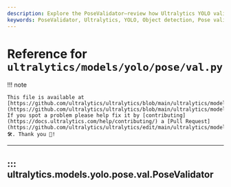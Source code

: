 ```yaml
---
description: Explore the PoseValidator—review how Ultralytics YOLO validates poses for object detection. Improve your understanding of YOLO.
keywords: PoseValidator, Ultralytics, YOLO, Object detection, Pose validation
---
```


# Reference for `ultralytics/models/yolo/pose/val.py`

!!! note

    This file is available at [https://github.com/ultralytics/ultralytics/blob/main/ultralytics/models/yolo/pose/val.py](https://github.com/ultralytics/ultralytics/blob/main/ultralytics/models/yolo/pose/val.py). If you spot a problem please help fix it by [contributing](https://docs.ultralytics.com/help/contributing/) a [Pull Request](https://github.com/ultralytics/ultralytics/edit/main/ultralytics/models/yolo/pose/val.py) 🛠️. Thank you 🙏!

---
## ::: ultralytics.models.yolo.pose.val.PoseValidator
<br><br>
